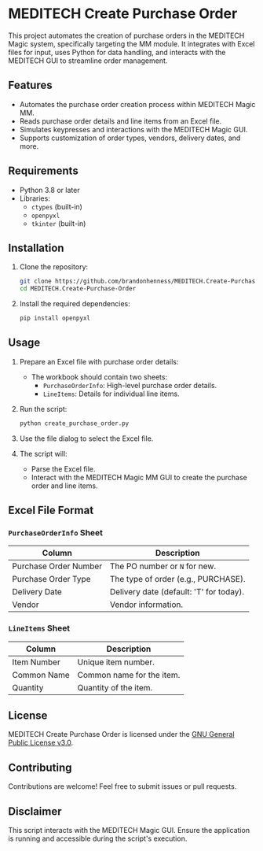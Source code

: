 # MEDITECH Create Purchase Order

This project automates the creation of purchase orders in the MEDITECH Magic system, specifically targeting the MM module. It integrates with Excel files for input, uses Python for data handling, and interacts with the MEDITECH GUI to streamline order management.

## Features

- Automates the purchase order creation process within MEDITECH Magic MM.
- Reads purchase order details and line items from an Excel file.
- Simulates keypresses and interactions with the MEDITECH Magic GUI.
- Supports customization of order types, vendors, delivery dates, and more.

## Requirements

- Python 3.8 or later
- Libraries:
  - `ctypes` (built-in)
  - `openpyxl`
  - `tkinter` (built-in)

## Installation

1. Clone the repository:
   ```bash
   git clone https://github.com/brandonhenness/MEDITECH.Create-Purchase-Order.git
   cd MEDITECH.Create-Purchase-Order
   ```
2. Install the required dependencies:
   ```bash
   pip install openpyxl
   ```

## Usage

1. Prepare an Excel file with purchase order details:
   - The workbook should contain two sheets:
     - `PurchaseOrderInfo`: High-level purchase order details.
     - `LineItems`: Details for individual line items.

2. Run the script:
   ```bash
   python create_purchase_order.py
   ```

3. Use the file dialog to select the Excel file.

4. The script will:
   - Parse the Excel file.
   - Interact with the MEDITECH Magic MM GUI to create the purchase order and line items.

## Excel File Format

### `PurchaseOrderInfo` Sheet
| Column                     | Description                           |
|----------------------------|---------------------------------------|
| Purchase Order Number      | The PO number or `N` for new.         |
| Purchase Order Type        | The type of order (e.g., PURCHASE).   |
| Delivery Date              | Delivery date (default: 'T' for today). |
| Vendor                    | Vendor information.                   |

### `LineItems` Sheet
| Column                   | Description                           |
|--------------------------|---------------------------------------|
| Item Number              | Unique item number.                  |
| Common Name              | Common name for the item.            |
| Quantity                 | Quantity of the item.                |

## License

MEDITECH Create Purchase Order is licensed under the [GNU General Public License v3.0](LICENSE).

## Contributing

Contributions are welcome! Feel free to submit issues or pull requests.

## Disclaimer

This script interacts with the MEDITECH Magic GUI. Ensure the application is running and accessible during the script's execution.

